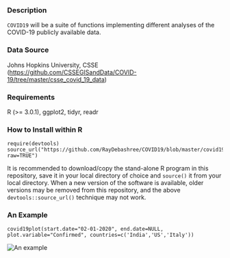 ### Description
`COVID19` will be a suite of functions implementing different analyses of the COVID-19 publicly available data.

### Data Source
Johns Hopkins University, CSSE (https://github.com/CSSEGISandData/COVID-19/tree/master/csse_covid_19_data)

### Requirements
R (>= 3.0.1), ggplot2, tidyr, readr

### How to Install within R
```{r}
require(devtools)
source_url("https://github.com/RayDebashree/COVID19/blob/master/covid19plot_v1.R?raw=TRUE")
```
It is recommended to download/copy the stand-alone R program in this repository, save it in your local directory of choice and `source()` it from your local directory. When a new version of the software is available, older versions may be removed from this repository, and the above `devtools::source_url()` technique may not work.

### An Example
```{r}
covid19plot(start.date="02-01-2020", end.date=NULL, plot.variable="Confirmed", countries=c('India','US','Italy'))
```
![An example](https://pbs.twimg.com/media/ETQRHixWsAE8GEP?format=jpg&name=4096x4096)
